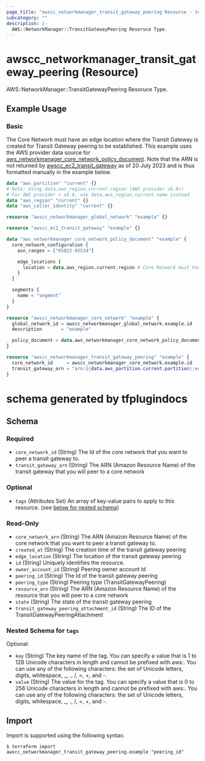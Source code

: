 ```yaml
---
page_title: "awscc_networkmanager_transit_gateway_peering Resource - terraform-provider-awscc"
subcategory: ""
description: |-
  AWS::NetworkManager::TransitGatewayPeering Resoruce Type.
---
```


# awscc_networkmanager_transit_gateway_peering (Resource)

AWS::NetworkManager::TransitGatewayPeering Resoruce Type.

## Example Usage

### Basic

The Core Network must have an edge location where the Transit Gateway is created for Transit Gateway peering to be established.
This example uses the AWS provider data source for [aws_networkmanager_core_network_policy_document](https://registry.terraform.io/providers/hashicorp/aws/latest/docs/data-sources/networkmanager_core_network_policy_document).
Note that the ARN is not returned by [awscc_ec2_transit_gateway](https://registry.terraform.io/providers/hashicorp/awscc/latest/docs/resources/ec2_transit_gateway) as of 20 July 2023 and is thus formatted manually in the example below.

```terraform
data "aws_partition" "current" {}
# Note: Using data.aws_region.current.region (AWS provider v6.0+)
# For AWS provider < v6.0, use data.aws_region.current.name instead
data "aws_region" "current" {}
data "aws_caller_identity" "current" {}

resource "awscc_networkmanager_global_network" "example" {}

resource "awscc_ec2_transit_gateway" "example" {}

data "aws_networkmanager_core_network_policy_document" "example" {
  core_network_configuration {
    asn_ranges = ["65022-65534"]

    edge_locations {
      location = data.aws_region.current.region # Core Network must have an edge location where the Transit Gateway is created
    }
  }

  segments {
    name = "segment"
  }
}

resource "awscc_networkmanager_core_network" "example" {
  global_network_id = awscc_networkmanager_global_network.example.id
  description       = "example"

  policy_document = data.aws_networkmanager_core_network_policy_document.example.json
}

resource "awscc_networkmanager_transit_gateway_peering" "example" {
  core_network_id     = awscc_networkmanager_core_network.example.id
  transit_gateway_arn = "arn:${data.aws_partition.current.partition}:ec2:${data.aws_region.current.region}:${data.aws_caller_identity.current.account_id}:transit-gateway/${awscc_ec2_transit_gateway.example.id}"
}
```

# schema generated by tfplugindocs
## Schema

### Required

- `core_network_id` (String) The Id of the core network that you want to peer a transit gateway to.
- `transit_gateway_arn` (String) The ARN (Amazon Resource Name) of the transit gateway that you will peer to a core network

### Optional

- `tags` (Attributes Set) An array of key-value pairs to apply to this resource. (see [below for nested schema](#nestedatt--tags))

### Read-Only

- `core_network_arn` (String) The ARN (Amazon Resource Name) of the core network that you want to peer a transit gateway to.
- `created_at` (String) The creation time of the transit gateway peering
- `edge_location` (String) The location of the transit gateway peering
- `id` (String) Uniquely identifies the resource.
- `owner_account_id` (String) Peering owner account Id
- `peering_id` (String) The Id of the transit gateway peering
- `peering_type` (String) Peering type (TransitGatewayPeering)
- `resource_arn` (String) The ARN (Amazon Resource Name) of the resource that you will peer to a core network
- `state` (String) The state of the transit gateway peering
- `transit_gateway_peering_attachment_id` (String) The ID of the TransitGatewayPeeringAttachment

<a id="nestedatt--tags"></a>
### Nested Schema for `tags`

Optional:

- `key` (String) The key name of the tag. You can specify a value that is 1 to 128 Unicode characters in length and cannot be prefixed with aws:. You can use any of the following characters: the set of Unicode letters, digits, whitespace, _, ., /, =, +, and -.
- `value` (String) The value for the tag. You can specify a value that is 0 to 256 Unicode characters in length and cannot be prefixed with aws:. You can use any of the following characters: the set of Unicode letters, digits, whitespace, _, ., /, =, +, and -.

## Import

Import is supported using the following syntax:

```shell
$ terraform import awscc_networkmanager_transit_gateway_peering.example "peering_id"
```